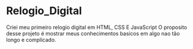 # Relogio_Digital
Criei meu primeiro relogio digital em HTML, CSS E JavaScript
O proposito desse projeto é mostrar meus conhecimentos basicos em algo nao tão longo e complicado. 

